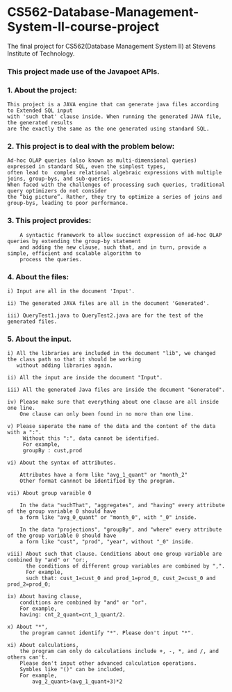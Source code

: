 # CS562-Database-Management-System-II-course-project
The final project for CS562(Database Management System II) at Stevens Institute of Technology.

### This project made use of the Javapoet APIs.

### 1. About the project:


    This project is a JAVA engine that can generate java files according to Extended SQL input 
    with 'such that' clause inside. When running the generated JAVA file, the generated results 
    are the exactly the same as the one generated using standard SQL.
    



### 2. This project is to deal with the problem below:


    Ad-hoc OLAP queries (also known as multi-dimensional queries) expressed in standard SQL, even the simplest types, 
    often lead to  complex relational algebraic expressions with multiple joins, group-bys, and sub-queries.
    When faced with the challenges of processing such queries, traditional query optimizers do not consider
    the “big picture”. Rather, they try to optimize a series of joins and group-bys, leading to poor performance.



### 3. This project provides:

        A syntactic framework to allow succinct expression of ad-hoc OLAP queries by extending the group-by statement
        and adding the new clause, such that, and in turn, provide a simple, efficient and scalable algorithm to
        process the queries.



### 4. About the files:

    i) Input are all in the document 'Input'.

    ii) The generated JAVA files are all in the document 'Generated'.

    iii) QueryTest1.java to QueryTest2.java are for the test of the generated files.


### 5. About the input.

    i) All the libraries are included in the document "lib", we changed the class path so that it should be working 
       without adding libraries again.

    ii) All the input are inside the document "Input".

    iii) All the generated Java files are inside the document "Generated".

    iv) Please make sure that everything about one clause are all inside one line.
        One clause can only been found in no more than one line.

    v) Please saperate the name of the data and the content of the data with a ":".
         Without this ":", data cannot be identified.
         For example,
         groupBy : cust,prod

    vi) About the syntax of attributes.

        Attributes have a form like "avg_1_quant" or "month_2"
        Other format cannnot be identified by the program.

    vii) About group varaible 0

        In the data "suchThat", "aggregates", and "having" every attribute of the group variable 0 should have
        a form like "avg_0_quant" or "month_0", with "_0" inside.

        In the data "projections", "groupBy", and "where" every attribute of the group variable 0 should have
        a form like "cust", "prod", "year", without "_0" inside.

    viii) About such that clause. Conditions about one group variable are conbined by "and" or "or:,
          the conditions of different group variables are combined by ",".
          For example,
          such that: cust_1=cust_0 and prod_1=prod_0, cust_2=cust_0 and prod_2=prod_0;  

    ix) About having clause,
        conditions are conbined by "and" or "or".
        For example,
        having: cnt_2_quant=cnt_1_quant/2.

    x) About "*",
        the program cannot identify "*". Please don't input "*".

    xi) About calculations,
        the program can only do calculations include +, -, *, and /, and others can't.
        Please don't input other advanced calculation operations.
        Symbles like "()" can be included,
        For example,
            avg_2_quant>(avg_1_quant+3)*2
